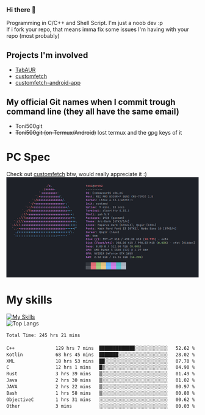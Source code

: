 ### Hi there 👋

Programming in C/C++ and Shell Script. I'm just a noob dev :p\
If i fork your repo, that means imma fix some issues I'm having with your repo (most probably)

## Projects I'm involved
 - [TabAUR](https://github.com/BurntRanch/TabAUR)
 - [customfetch](https://github.com/Toni500github/customfetch)
 - [customfetch-android-app](https://github.com/Toni500github/customfetch-android-app)

## My official Git names when I commit trough command line (they all have the same email)
* Toni500git
* ~~Toni500git (on Termux/Android)~~ lost termux and the gpg keys of it

# PC Spec
Check out [customfetch](https://github.com/Toni500github/customfetch) btw, would really appreciate it :)
![screenshot.png](https://github.com/Toni500github/customfetch/raw/main/screenshot.png)

# My skills
[![My Skills](https://skillicons.dev/icons?i=cpp,bash,androidstudio,arch,linux&theme=light)](https://skillicons.dev)\
![Top Langs](https://github-readme-stats.vercel.app/api/top-langs/?username=Toni500github&layout=compact)

<!--START_SECTION:waka-->

```txt
Total Time: 245 hrs 21 mins

C++               129 hrs 7 mins  █████████████░░░░░░░░░░░░   52.62 %
Kotlin            68 hrs 45 mins  ███████░░░░░░░░░░░░░░░░░░   28.02 %
XML               18 hrs 53 mins  ██░░░░░░░░░░░░░░░░░░░░░░░   07.70 %
C                 12 hrs 1 mins   █▒░░░░░░░░░░░░░░░░░░░░░░░   04.90 %
Rust              3 hrs 39 mins   ▒░░░░░░░░░░░░░░░░░░░░░░░░   01.49 %
Java              2 hrs 30 mins   ▒░░░░░░░░░░░░░░░░░░░░░░░░   01.02 %
JAVA              2 hrs 22 mins   ▒░░░░░░░░░░░░░░░░░░░░░░░░   00.97 %
Bash              1 hrs 58 mins   ▒░░░░░░░░░░░░░░░░░░░░░░░░   00.80 %
ObjectiveC        1 hrs 31 mins   ░░░░░░░░░░░░░░░░░░░░░░░░░   00.62 %
Other             3 mins          ░░░░░░░░░░░░░░░░░░░░░░░░░   00.03 %
```

<!--END_SECTION:waka-->
